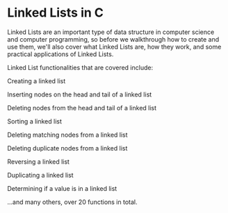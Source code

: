 # Linked Lists in C

Linked Lists are an important type of data structure in computer science and
computer programming, so before we walkthrough how to create and use them,
we'll also cover what Linked Lists are, how they work,
and some practical applications of Linked Lists. 

Linked List functionalities that are covered include:

Creating a linked list

Inserting nodes on the head and tail of a linked list

Deleting nodes from the head and tail of a linked list

Sorting a linked list

Deleting matching nodes from a linked list

Deleting duplicate nodes from a linked list

Reversing a linked list

Duplicating a linked list

Determining if a value is in a linked list

...and many others, over 20 functions in total.
